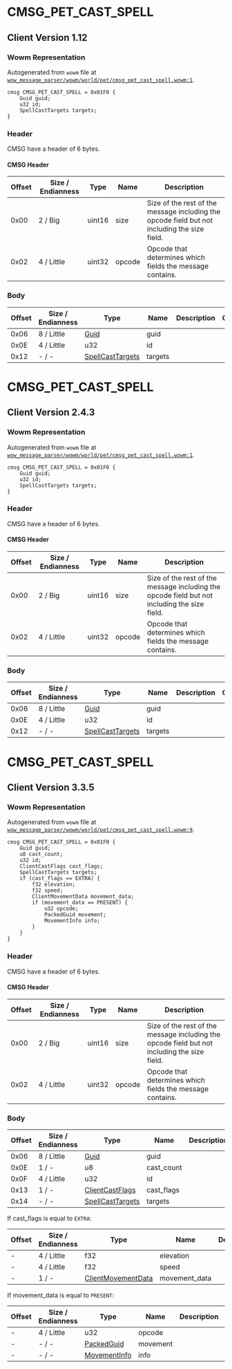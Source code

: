# CMSG_PET_CAST_SPELL

## Client Version 1.12

### Wowm Representation

Autogenerated from `wowm` file at [`wow_message_parser/wowm/world/pet/cmsg_pet_cast_spell.wowm:1`](https://github.com/gtker/wow_messages/tree/main/wow_message_parser/wowm/world/pet/cmsg_pet_cast_spell.wowm#L1).
```rust,ignore
cmsg CMSG_PET_CAST_SPELL = 0x01F0 {
    Guid guid;
    u32 id;
    SpellCastTargets targets;
}
```
### Header

CMSG have a header of 6 bytes.

#### CMSG Header

| Offset | Size / Endianness | Type   | Name   | Description |
| ------ | ----------------- | ------ | ------ | ----------- |
| 0x00   | 2 / Big           | uint16 | size   | Size of the rest of the message including the opcode field but not including the size field.|
| 0x02   | 4 / Little        | uint32 | opcode | Opcode that determines which fields the message contains.|

### Body

| Offset | Size / Endianness | Type | Name | Description | Comment |
| ------ | ----------------- | ---- | ---- | ----------- | ------- |
| 0x06 | 8 / Little | [Guid](../spec/packed-guid.md) | guid |  |  |
| 0x0E | 4 / Little | u32 | id |  |  |
| 0x12 | - / - | [SpellCastTargets](spellcasttargets.md) | targets |  |  |

# CMSG_PET_CAST_SPELL

## Client Version 2.4.3

### Wowm Representation

Autogenerated from `wowm` file at [`wow_message_parser/wowm/world/pet/cmsg_pet_cast_spell.wowm:1`](https://github.com/gtker/wow_messages/tree/main/wow_message_parser/wowm/world/pet/cmsg_pet_cast_spell.wowm#L1).
```rust,ignore
cmsg CMSG_PET_CAST_SPELL = 0x01F0 {
    Guid guid;
    u32 id;
    SpellCastTargets targets;
}
```
### Header

CMSG have a header of 6 bytes.

#### CMSG Header

| Offset | Size / Endianness | Type   | Name   | Description |
| ------ | ----------------- | ------ | ------ | ----------- |
| 0x00   | 2 / Big           | uint16 | size   | Size of the rest of the message including the opcode field but not including the size field.|
| 0x02   | 4 / Little        | uint32 | opcode | Opcode that determines which fields the message contains.|

### Body

| Offset | Size / Endianness | Type | Name | Description | Comment |
| ------ | ----------------- | ---- | ---- | ----------- | ------- |
| 0x06 | 8 / Little | [Guid](../spec/packed-guid.md) | guid |  |  |
| 0x0E | 4 / Little | u32 | id |  |  |
| 0x12 | - / - | [SpellCastTargets](spellcasttargets.md) | targets |  |  |

# CMSG_PET_CAST_SPELL

## Client Version 3.3.5

### Wowm Representation

Autogenerated from `wowm` file at [`wow_message_parser/wowm/world/pet/cmsg_pet_cast_spell.wowm:9`](https://github.com/gtker/wow_messages/tree/main/wow_message_parser/wowm/world/pet/cmsg_pet_cast_spell.wowm#L9).
```rust,ignore
cmsg CMSG_PET_CAST_SPELL = 0x01F0 {
    Guid guid;
    u8 cast_count;
    u32 id;
    ClientCastFlags cast_flags;
    SpellCastTargets targets;
    if (cast_flags == EXTRA) {
        f32 elevation;
        f32 speed;
        ClientMovementData movement_data;
        if (movement_data == PRESENT) {
            u32 opcode;
            PackedGuid movement;
            MovementInfo info;
        }
    }
}
```
### Header

CMSG have a header of 6 bytes.

#### CMSG Header

| Offset | Size / Endianness | Type   | Name   | Description |
| ------ | ----------------- | ------ | ------ | ----------- |
| 0x00   | 2 / Big           | uint16 | size   | Size of the rest of the message including the opcode field but not including the size field.|
| 0x02   | 4 / Little        | uint32 | opcode | Opcode that determines which fields the message contains.|

### Body

| Offset | Size / Endianness | Type | Name | Description | Comment |
| ------ | ----------------- | ---- | ---- | ----------- | ------- |
| 0x06 | 8 / Little | [Guid](../spec/packed-guid.md) | guid |  |  |
| 0x0E | 1 / - | u8 | cast_count |  |  |
| 0x0F | 4 / Little | u32 | id |  |  |
| 0x13 | 1 / - | [ClientCastFlags](clientcastflags.md) | cast_flags |  |  |
| 0x14 | - / - | [SpellCastTargets](spellcasttargets.md) | targets |  |  |

If cast_flags is equal to `EXTRA`:

| Offset | Size / Endianness | Type | Name | Description | Comment |
| ------ | ----------------- | ---- | ---- | ----------- | ------- |
| - | 4 / Little | f32 | elevation |  |  |
| - | 4 / Little | f32 | speed |  |  |
| - | 1 / - | [ClientMovementData](clientmovementdata.md) | movement_data |  |  |

If movement_data is equal to `PRESENT`:

| Offset | Size / Endianness | Type | Name | Description | Comment |
| ------ | ----------------- | ---- | ---- | ----------- | ------- |
| - | 4 / Little | u32 | opcode |  |  |
| - | - / - | [PackedGuid](../spec/packed-guid.md) | movement |  |  |
| - | - / - | [MovementInfo](movementinfo.md) | info |  |  |

